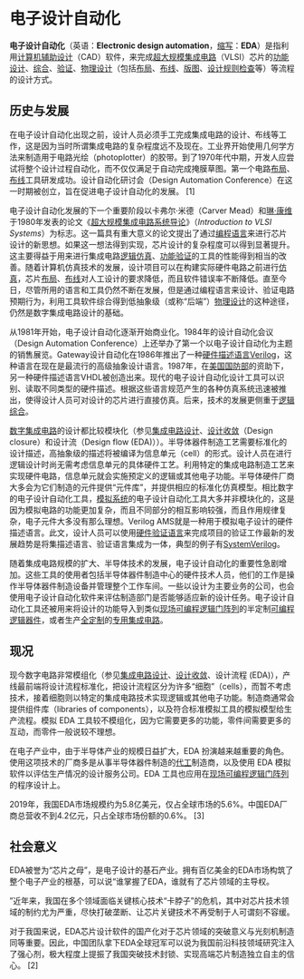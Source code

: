 # 电子设计自动化

**电子设计自动化**（英语：**Electronic design automation**，[缩写](https://baike.baidu.com/item/缩写)：**EDA**）是指利用[计算机辅助设计](https://baike.baidu.com/item/计算机辅助设计)（CAD）软件，来完成[超大规模集成电路](https://baike.baidu.com/item/超大规模集成电路)（VLSI）芯片的[功能设计](https://baike.baidu.com/item/功能设计)、[综合](https://baike.baidu.com/item/综合)、[验证](https://baike.baidu.com/item/验证)、[物理设计](https://baike.baidu.com/item/物理设计/12728832)（包括[布局](https://baike.baidu.com/item/布局)、[布线](https://baike.baidu.com/item/布线)、[版图](https://baike.baidu.com/item/版图/791489)、[设计规则检查](https://baike.baidu.com/item/设计规则检查)等）等流程的设计方式。

## 历史与发展

在电子设计自动化出现之前，设计人员必须手工完成集成电路的设计、布线等工作，这是因为当时所谓集成电路的复杂程度远不及现在。工业界开始使用几何学方法来制造用于电路光绘（photoplotter）的胶带。到了1970年代中期，开发人应尝试将整个设计过程自动化，而不仅仅满足于自动完成掩膜草图。第一个电路[布局](https://baike.baidu.com/item/布局)、[布线](https://baike.baidu.com/item/布线)工具研发成功。设计自动化研讨会（Design Automation Conference）在这一时期被创立，旨在促进电子设计自动化的发展。 [1] 

电子设计自动化发展的下一个重要阶段以卡弗尔·米德（Carver Mead）和[琳·康维](https://baike.baidu.com/item/琳·康维)于1980年发表的论文《[超大规模集成电路系统导论](https://baike.baidu.com/item/超大规模集成电路系统导论/51096927)》（*Introduction to VLSI Systems*）为标志。这一篇具有重大意义的论文提出了通过[编程语言](https://baike.baidu.com/item/编程语言)来进行芯片设计的新思想。如果这一想法得到实现，芯片设计的复杂程度可以得到显著提升。这主要得益于用来进行集成电路[逻辑仿真](https://baike.baidu.com/item/逻辑仿真)、[功能验证](https://baike.baidu.com/item/功能验证)的工具的性能得到相当的改善。随着计算机仿真技术的发展，设计项目可以在构建实际硬件电路之前进行[仿真](https://baike.baidu.com/item/仿真)，芯片[布局](https://baike.baidu.com/item/布局)、[布线](https://baike.baidu.com/item/布线/1516927)对人工设计的要求降低，而且软件错误率不断降低。直至今日，尽管所用的语言和工具仍然不断在发展，但是通过编程语言来设计、验证电路预期行为，利用工具软件综合得到低抽象级（或称“后端”）[物理设计](https://baike.baidu.com/item/物理设计/12728832)的这种途径，仍然是数字集成电路设计的基础。

从1981年开始，电子设计自动化逐渐开始商业化。1984年的设计自动化会议（Design Automation Conference）上还举办了第一个以电子设计自动化为主题的销售展览。Gateway设计自动化在1986年推出了一种[硬件描述语言](https://baike.baidu.com/item/硬件描述语言)[Verilog](https://baike.baidu.com/item/Verilog)，这种语言在现在是最流行的高级抽象设计语言。1987年，在[美国国防部](https://baike.baidu.com/item/美国国防部)的资助下，另一种硬件描述语言VHDL被创造出来。现代的电子设计自动化设计工具可以识别、读取不同类型的硬件描述。根据这些语言规范产生的各种仿真系统迅速被推出，使得设计人员可对设计的芯片进行直接仿真。后来，技术的发展更侧重于[逻辑综合](https://baike.baidu.com/item/逻辑综合)。

[数字集成电路](https://baike.baidu.com/item/数字集成电路/6931724)的设计都比较模块化（参见[集成电路设计](https://baike.baidu.com/item/集成电路设计)、[设计收敛](https://baike.baidu.com/item/设计收敛)（Design closure）和设计流（Design flow (EDA)））。半导体器件制造工艺需要标准化的设计描述，高抽象级的描述将被编译为信息单元（cell）的形式。设计人员在进行逻辑设计时尚无需考虑信息单元的具体硬件工艺。利用特定的集成电路制造工艺来实现硬件电路，信息单元就会实施预定义的逻辑或其他电子功能。半导体硬件厂商大多会为它们制造的元件提供“元件库”，并提供相应的标准化仿真模型。相比数字的电子设计自动化工具，[模拟系统](https://baike.baidu.com/item/模拟系统)的电子设计自动化工具大多并非模块化的，这是因为模拟电路的功能更加复杂，而且不同部分的相互影响较强，而且作用规律复杂，电子元件大多没有那么理想。Verilog AMS就是一种用于模拟电子设计的硬件描述语言。此文，设计人员可以使用[硬件验证语言](https://baike.baidu.com/item/硬件验证语言)来完成项目的验证工作最新的发展趋势是将集描述语言、验证语言集成为一体，典型的例子有[SystemVerilog](https://baike.baidu.com/item/SystemVerilog)。

随着集成电路规模的扩大、半导体技术的发展，电子设计自动化的重要性急剧增加。这些工具的使用者包括半导体器件制造中心的硬件技术人员，他们的工作是操作半导体器件制造设备并管理整个工作车间。一些以设计为主要业务的公司，也会使用电子设计自动化软件来评估制造部门是否能够适应新的设计任务。电子设计自动化工具还被用来将设计的功能导入到类似[现场可编程逻辑门阵列](https://baike.baidu.com/item/现场可编程逻辑门阵列)的半定制[可编程逻辑器件](https://baike.baidu.com/item/可编程逻辑器件)，或者生产[全定制](https://baike.baidu.com/item/全定制)的[专用集成电路](https://baike.baidu.com/item/专用集成电路)。

## 现况

现今数字电路非常模组化（参见[集成电路设计](https://baike.baidu.com/item/集成电路设计/2090026)、[设计收敛](https://baike.baidu.com/item/设计收敛)、设计流程 (EDA)），产线最前端将设计流程标准化，把设计流程区分为许多“细胞”（cells），而暂不考虑技术，接着细胞则以特定的集成电路技术实现逻辑或其他电子功能。制造商通常会提供组件库（libraries of components），以及符合标准模拟工具的模拟模型给生产流程。模拟 EDA 工具较不模组化，因为它需要更多的功能，零件间需要更多的互动，而零件一般说较不理想。

在电子产业中，由于半导体产业的规模日益扩大，EDA 扮演越来越重要的角色。使用这项技术的厂商多是从事半导体器件制造的[代工](https://baike.baidu.com/item/代工)制造商，以及使用 EDA 模拟软件以评估生产情况的设计服务公司。EDA 工具也应用在[现场可编程逻辑门阵列](https://baike.baidu.com/item/现场可编程逻辑门阵列)的程序设计上。

2019年，我国EDA市场规模约为5.8亿美元，仅占全球市场的5.6%。中国EDA厂商总营收不到4.2亿元，只占全球市场份额的0.6%。 [3] 

## 社会意义

EDA被誉为“芯片之母”，是电子设计的基石产业。拥有百亿美金的EDA市场构筑了整个电子产业的根基，可以说“谁掌握了EDA，谁就有了芯片领域的主导权。

”近年来，我国在多个领域面临关键核心技术“卡脖子”的危机，其中对芯片技术领域的制约尤为严重，尽快打破垄断、让芯片关键技术不再受制于人可谓刻不容缓。

对于我国来说，EDA芯片设计软件的国产化对于芯片领域的突破意义与光刻机制造同等重要。因此，中国团队拿下EDA全球冠军可以说为我国前沿科技领域研究注入了强心剂，极大程度上提振了我国突破技术封锁、实现高端芯片制造独立自主的信心。 [2] 